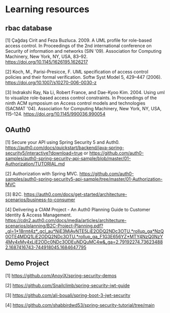 # Learning resources

## rbac database

[1] Çağdaş Cirit and Feza Buzluca. 2009. A UML profile for role-based access control. In Proceedings of the 2nd international conference on Security of information and networks (SIN '09). Association for Computing Machinery, New York, NY, USA, 83–92. https://doi.org/10.1145/1626195.1626217

[2] Koch, M., Parisi-Presicce, F. UML specification of access control policies and their formal verification. Softw Syst Model 5, 429–447 (2006). https://doi.org/10.1007/s10270-006-0030-z

[3] Indrakshi Ray, Na Li, Robert France, and Dae-Kyoo Kim. 2004. Using uml to visualize role-based access control constraints. In Proceedings of the ninth ACM symposium on Access control models and technologies (SACMAT '04). Association for Computing Machinery, New York, NY, USA, 115–124. https://doi.org/10.1145/990036.990054



## OAuth0

[1] Secure your API using Spring Security 5 and Auth0. https://auth0.com/docs/quickstart/backend/java-spring-security5/interactive?download=true   or https://github.com/auth0-samples/auth0-spring-security-api-sample/blob/master/01-Authorization/TUTORIAL.md

[2] Authorization with Spring MVC. https://github.com/auth0-samples/auth0-spring-security5-api-sample/tree/master/01-Authorization-MVC

[3] B2C. https://auth0.com/docs/get-started/architecture-scenarios/business-to-consumer

[4] Delivering a CIAM Project - An Auth0 Planning Guide to Customer Identity & Access Management. https://cdn2.auth0.com/docs/media/articles/architecture-scenarios/planning/B2C-Project-Planning.pdf?_gl=1*18rmt4z*_gcl_au*NjE3MjAyNTE5LjE2ODQ2NDc3OTU.*rollup_ga*NzQ0OTE4MDQ1LjE2ODQ2NDc3OTU.*rollup_ga_F1G3E656YZ*MTY4NzQ0NzY4My4xMy4xLjE2ODc0NDc3ODEuNDQuMC4w&_ga=2.79192274.736234882.1687416743-744918045.1684647795


## Demo Project
[1] https://github.com/AnoyiX/spring-security-demos

[2] https://github.com/Snailclimb/spring-security-jwt-guide

[3] https://github.com/ali-bouali/spring-boot-3-jwt-security

[4] https://github.com/shabbirdwd53/spring-security-tutorial/tree/main